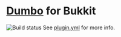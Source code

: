 # [Dumbo](https://github.com/sweepyoface/dumbo) for Bukkit
![Build status](https://api.travis-ci.org/sweepyoface/dumbo-bukkit.svg?branch=master)
See [plugin.yml](https://github.com/sweepyoface/dumbo-bukkit/blob/master/plugin.yml) for more info.